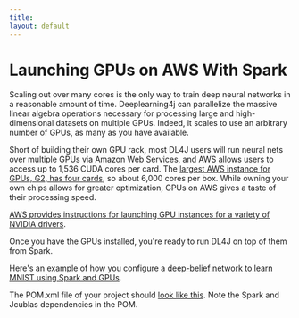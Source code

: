 ```yaml
---
title: 
layout: default
---
```


# Launching GPUs on AWS With Spark

Scaling out over many cores is the only way to train deep neural networks in a reasonable amount of time. Deeplearning4j can parallelize the massive linear algebra operations necessary for processing large and high-dimensional datasets on multiple GPUs. Indeed, it scales to use an arbitrary number of GPUs, as many as you have available. 

Short of building their own GPU rack, most DL4J users will run neural nets over multiple GPUs via Amazon Web Services, and AWS allows users to access up to 1,536 CUDA cores per card. The [largest AWS instance for GPUs, G2, has four cards](https://aws.amazon.com/ec2/instance-types/), so about 6,000 cores per box. While owning your own chips allows for greater optimization, GPUs on AWS gives a taste of their processing speed. 

[AWS provides instructions for launching GPU instances for a variety of NVIDIA drivers](https://docs.aws.amazon.com/AWSEC2/latest/UserGuide/using_cluster_computing.html).

Once you have the GPUs installed, you're ready to run DL4J on top of them from Spark. 

Here's an example of how you configure a [deep-belief network to learn MNIST using Spark and GPUs](https://github.com/deeplearning4j/spark-gpu-examples/blob/master/src/main/java/org/deeplearning4j/SparkGpuExample.java). 

<script src="http://gist-it.appspot.com/https://github.com/deeplearning4j/spark-gpu-examples/blob/master/src/main/java/org/deeplearning4j/SparkGpuExample.java?slice=38:69"></script>

The POM.xml file of your project should [look like this](https://github.com/deeplearning4j/spark-gpu-examples/blob/master/pom.xml). Note the Spark and Jcublas dependencies in the POM. 

<script src="http://gist-it.appspot.com/https://github.com/deeplearning4j/spark-gpu-examples/blob/master/pom.xml?slice=136:148"></script>
